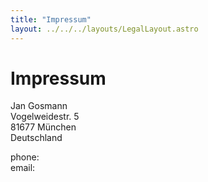 ```yaml
---
title: "Impressum"
layout: ../../../layouts/LegalLayout.astro
---
```


# Impressum

Jan Gosmann<br>
Vogelweidestr. 5<br>
81677 München<br>
Deutschland

phone: <crypted-phone country="+49" area="174" block0="3588" block1="307"></crypted-phone><br>
email: <crypted-email name="contact" domain="jgosmann" tld="de"></crypted-email>
